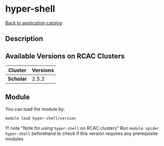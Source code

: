 # hyper-shell

[Back to application catalog](../app_catalog.md)

## Description


## Available Versions on RCAC Clusters
|Cluster|Versions|
|---|---|
|**Scholar**|2.5.2|

## Module
You can load the module by:

```bash
module load hyper-shell/version
```

!!! note "Note for using `hyper-shell` on RCAC clusters"
    Run `module spider hyper-shell` beforehand to check if this version requires any prerequisite modules.
